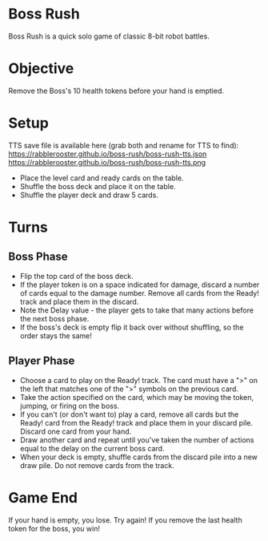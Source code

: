 # Boss Rush

Boss Rush is a quick solo game of classic 8-bit robot battles.

# Objective

Remove the Boss's 10 health tokens before your hand is emptied.

# Setup

TTS save file is available here (grab both and rename for TTS to find):
https://rabblerooster.github.io/boss-rush/boss-rush-tts.json
https://rabblerooster.github.io/boss-rush/boss-rush-tts.png

* Place the level card and ready cards on the table.
* Shuffle the boss deck and place it on the table.
* Shuffle the player deck and draw 5 cards.

# Turns

## Boss Phase

* Flip the top card of the boss deck.
* If the player token is on a space indicated for damage, discard a number of cards equal to the damage number. Remove all cards from the Ready! track and place them in the discard.
* Note the Delay value - the player gets to take that many actions before the next boss phase.
* If the boss's deck is empty flip it back over without shuffling, so the order stays the same!

## Player Phase

* Choose a card to play on the Ready! track. The card must have a ">" on the left that matches one of the ">" symbols on the previous card.
* Take the action specified on the card, which may be moving the token, jumping, or firing on the boss.
* If you can't (or don't want to) play a card, remove all cards but the Ready! card from the Ready! track and place them in your discard pile. Discard one card from your hand.
* Draw another card and repeat until you've taken the number of actions equal to the delay on the current boss card.
* When your deck is empty, shuffle cards from the discard pile into a new draw pile. Do not remove cards from the track.

# Game End

If your hand is empty, you lose. Try again! If you remove the last health token for the boss, you win!


